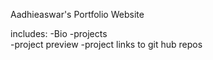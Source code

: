 Aadhieaswar's Portfolio Website

includes:
-Bio
-projects  
-project preview
-project links to git hub repos
